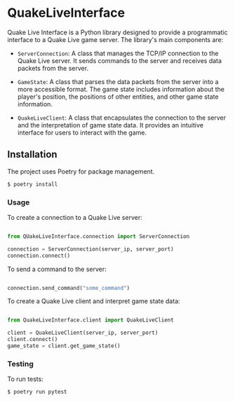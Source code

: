 # QuakeLiveInterface

Quake Live Interface is a Python library designed to provide a programmatic interface to a Quake Live game server. The library's main components are:

- `ServerConnection`: A class that manages the TCP/IP connection to the Quake Live server. It sends commands to the server and receives data packets from the server.

- `GameState`: A class that parses the data packets from the server into a more accessible format. The game state includes information about the player's position, the positions of other entities, and other game state information.

- `QuakeLiveClient`: A class that encapsulates the connection to the server and the interpretation of game state data. It provides an intuitive interface for users to interact with the game.

## Installation

The project uses Poetry for package management.

```bash
$ poetry install
```

### Usage

To create a connection to a Quake Live server:

```python

from QUakeLiveInterface.connection import ServerConnection

connection = ServerConnection(server_ip, server_port)
connection.connect()
```

To send a command to the server:

```python

connection.send_command("some_command")
```

To create a Quake Live client and interpret game state data:

```python

from QuakeLiveInterface.client import QuakeLiveClient

client = QuakeLiveClient(server_ip, server_port)
client.connect()
game_state = client.get_game_state()
```

### Testing

To run tests:

```bash
$ poetry run pytest
```
